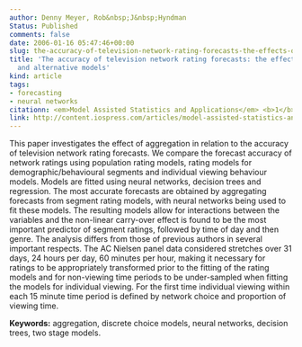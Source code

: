 ```yaml
---
author: Denny Meyer, Rob&nbsp;J&nbsp;Hyndman
Status: Published
comments: false
date: 2006-01-16 05:47:46+00:00
slug: the-accuracy-of-television-network-rating-forecasts-the-effects-of-data-aggregation-and-alternative-models
title: 'The accuracy of television network rating forecasts: the effects of data aggregation
  and alternative models'
kind: article
tags:
- forecasting
- neural networks
citationn: <em>Model Assisted Statistics and Applications</em> <b>1</b>(3), 147-155
link: http://content.iospress.com/articles/model-assisted-statistics-and-applications/mas00022
---
```


This paper investigates the effect of aggregation in relation to the accuracy of television network rating forecasts. We compare the forecast accuracy of network ratings using population rating models, rating models for demographic/behavioural segments and individual viewing behaviour models. Models are fitted using neural networks, decision trees and regression. The most accurate forecasts are obtained by aggregating forecasts from segment rating models, with neural networks being used to fit these models. The resulting models allow for interactions between the variables and the non-linear carry-over effect is found to be the most important predictor of segment ratings, followed by time of day and then genre. The analysis differs from those of previous authors in several important respects. The AC Nielsen panel data considered stretches over 31 days, 24 hours per day, 60 minutes per hour, making it necessary for ratings to be appropriately transformed prior to the fitting of the rating models and for non-viewing time periods to be under-sampled when fitting the models for individual viewing. For the first time individual viewing within each 15 minute time period is defined by network choice and proportion of viewing time.

**Keywords:** aggregation, discrete choice models, neural networks, decision trees, two stage models.

